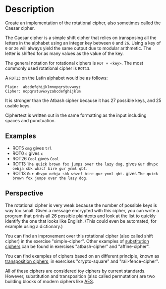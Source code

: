 # Description

Create an implementation of the rotational cipher, also sometimes called the Caesar cipher.

The Caesar cipher is a simple shift cipher that relies on transposing all the letters in the alphabet using an integer key between `0` and `26`.
Using a key of `0` or `26` will always yield the same output due to modular arithmetic.
The letter is shifted for as many values as the value of the key.

The general notation for rotational ciphers is `ROT + <key>`.
The most commonly used rotational cipher is `ROT13`.

A `ROT13` on the Latin alphabet would be as follows:

```text
Plain:  abcdefghijklmnopqrstuvwxyz
Cipher: nopqrstuvwxyzabcdefghijklm
```

It is stronger than the Atbash cipher because it has 27 possible keys, and 25 usable keys.

Ciphertext is written out in the same formatting as the input including spaces and punctuation.

## Examples

- ROT5 `omg` gives `trl`
- ROT0 `c` gives `c`
- ROT26 `Cool` gives `Cool`
- ROT13 `The quick brown fox jumps over the lazy dog.` gives `Gur dhvpx oebja sbk whzcf bire gur ynml qbt.`
- ROT13 `Gur dhvpx oebja sbk whzcf bire gur ynml qbt.` gives `The quick brown fox jumps over the lazy dog.`

## Perspective

The rotational cipher is very weak because the number of possible keys is way too small. Given a message encrypted with this cipher, you can write a program that prints all 26 possible plaintexts and look at the list to quickly identify the one that looks like English. (This could even be automated, for example using a dictionary.)

You can find an improvement over this rotational cipher (also called shift cipher) in the exercise "simple-cipher". Other examples of [substitution ciphers][sc] can be found in exercises "atbash-cipher" and "affine-cipher".

You can find examples of ciphers based on an different principle, known as [transposition ciphers][tc], in exercises "crypto-square" and "rail-fence-cipher".

All of these ciphers are considered toy ciphers by current standards. However, substitution and transposition (also called permutation) are two building blocks of modern ciphers like [AES][aes].

[sc]: https://en.wikipedia.org/wiki/Substitution_cipher
[tc]: https://en.wikipedia.org/wiki/Transposition_cipher
[aes]: https://en.wikipedia.org/wiki/Advanced_Encryption_Standard
